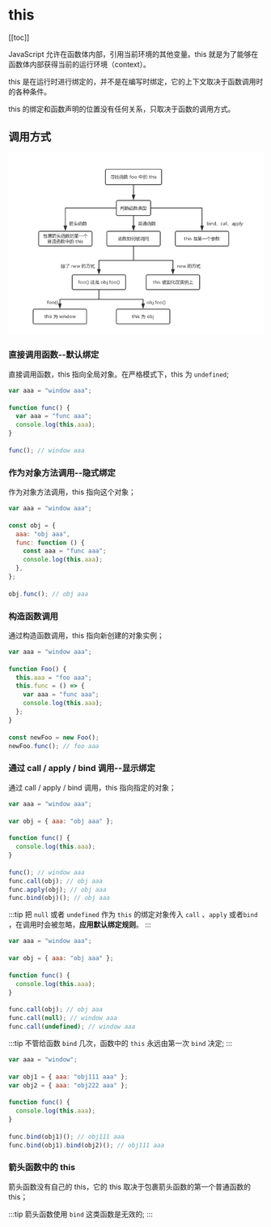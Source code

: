 # this

[[toc]]

JavaScript 允许在函数体内部，引用当前环境的其他变量。this 就是为了能够在函数体内部获得当前的运行环境（context）。

this 是在运行时进行绑定的，并不是在编写时绑定，它的上下文取决于函数调用时的各种条件。

this 的绑定和函数声明的位置没有任何关系，只取决于函数的调用方式。

## 调用方式

![img](/images/javascript/3-1-this.png)

### 直接调用函数--默认绑定

直接调用函数，this 指向全局对象。在严格模式下，this 为 `undefined`;

```js
var aaa = "window aaa";

function func() {
  var aaa = "func aaa";
  console.log(this.aaa);
}

func(); // window aaa
```

### 作为对象方法调用--隐式绑定

作为对象方法调用，this 指向这个对象；

```js
var aaa = "window aaa";

const obj = {
  aaa: "obj aaa",
  func: function () {
    const aaa = "func aaa";
    console.log(this.aaa);
  },
};

obj.func(); // obj aaa
```

### 构造函数调用

通过构造函数调用，this 指向新创建的对象实例；

```js
var aaa = "window aaa";

function Foo() {
  this.aaa = "foo aaa";
  this.func = () => {
    var aaa = "func aaa";
    console.log(this.aaa);
  };
}

const newFoo = new Foo();
newFoo.func(); // foo aaa
```

### 通过 call / apply / bind 调用--显示绑定

通过 call / apply / bind 调用，this 指向指定的对象；

```js
var aaa = "window aaa";

var obj = { aaa: "obj aaa" };

function func() {
  console.log(this.aaa);
}

func(); // window aaa
func.call(obj); // obj aaa
func.apply(obj); // obj aaa
func.bind(obj)(); // obj aaa
```

:::tip
把 `null` 或者 `undefined` 作为 `this` 的绑定对象传入 `call` 、`apply` 或者`bind` ，在调用时会被忽略，**应用默认绑定规则**。
:::

```js
var aaa = "window aaa";

var obj = { aaa: "obj aaa" };

function func() {
  console.log(this.aaa);
}

func.call(obj); // obj aaa
func.call(null); // window aaa
func.call(undefined); // window aaa
```

:::tip
不管给函数 `bind` 几次，函数中的 `this` 永远由第一次 `bind` 决定;
:::

```js
var aaa = "window";

var obj1 = { aaa: "obj111 aaa" };
var obj2 = { aaa: "obj222 aaa" };

function func() {
  console.log(this.aaa);
}

func.bind(obj1)(); // obj111 aaa
func.bind(obj1).bind(obj2)(); // obj111 aaa
```

### 箭头函数中的 this

箭头函数没有自己的 this，它的 this 取决于包裹箭头函数的第一个普通函数的 this；

:::tip
箭头函数使用 `bind` 这类函数是无效的;
:::

